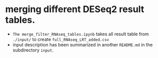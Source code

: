 # merging different DESeq2 result tables.
- `The merge_filter_RNAseq_tables.ipynb` takes all result table from `./input/` to create `full_RNAseq_LRT_added.csv`
- input description has been summarized in another `README.md` in the subdirectory `input`.